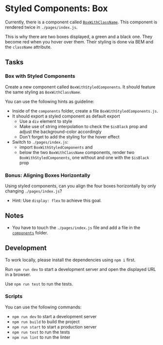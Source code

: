 # Styled Components: Box

Currently, there is a component called [`BoxWithClassName`](./components/BoxWithClassName/index.js). This component is rendered twice in `./pages/index.js`.

This is why there are two boxes displayed, a green and a black one. They become red when you hover over them. Their styling is done via BEM and the `className` attribute.

## Tasks

### Box with Styled Components

Create a new component called `BoxWithStyledComponents`. It should feature the same styling as `BoxWithClassName`.

You can use the following hints as guideline:

- Inside of the `components` folder, create a file `BoxWithStyledComponents.js`.
- It should export a styled component as default export
  - Use a `div` element to style
  - Make use of string interpolation to check the `$isBlack` prop and adjust the background-color accordingly
  - Don't forget to add the styling for the hover effect
- Switch to `./pages/index.js`:
  - import `BoxWithStyledComponents` and
  - below the two `BoxWithClassName` components, render two `BoxWithStyledComponents`, one without and one with the `$isBlack` prop

### Bonus: Aligning Boxes Horizontally

Using styled components, can you align the four boxes horizontally by only changing `./pages/index.js`?

- Hint: Use `display: flex` to achieve this goal.

## Notes

- You have to touch the `./pages/index.js` file and add a file in the [`components`](./components/) folder.

## Development

To work locally, please install the dependencies using `npm i` first.

Run `npm run dev` to start a development server and open the displayed URL in a browser.

Use `npm run test` to run the tests.

### Scripts

You can use the following commands:

- `npm run dev` to start a development server
- `npm run build` to build the project
- `npm run start` to start a production server
- `npm run test` to run the tests
- `npm run lint` to run the linter
